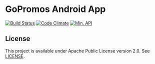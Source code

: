 # GoPromos Android App  
[![Build Status](https://travis-ci.org/GoPromos/GoPromos.Android.svg?branch=master)](https://travis-ci.org/GoPromos/GoPromos.Android) 
[![Code Climate](https://codeclimate.com/github/gopromos/GoPromos.Android/badges/gpa.svg)](https://codeclimate.com/github/GoPromos/GoPromos.Android)
[![Min. API](https://img.shields.io/badge/API-19%2B-blue.svg?style=flat)](https://android-arsenal.com/api?level=19) 

## License
This project is available under Apache Public License version 2.0. See [LICENSE](LICENSE).
